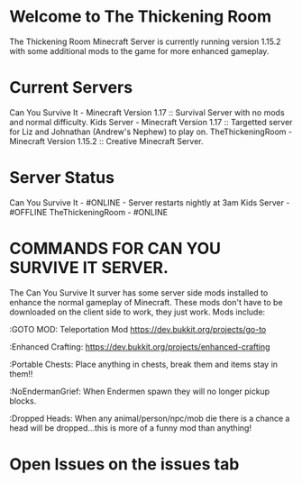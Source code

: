 # Welcome to The Thickening Room
The Thickening Room Minecraft Server is currently running version 1.15.2 with some additional mods to the game for more enhanced gameplay.

# Current Servers
Can You Survive It - Minecraft Version 1.17 :: Survival Server with no mods and normal difficulty.
Kids Server - Minecraft Version 1.17 :: Targetted server for Liz and Johnathan (Andrew's Nephew) to play on.
TheThickeningRoom - Minecraft Version 1.15.2 :: Creative Minecraft Server.

# Server Status
Can You Survive It - #ONLINE - Server restarts nightly at 3am
Kids Server - #OFFLINE
TheThickeningRoom - #ONLINE

# COMMANDS FOR CAN YOU SURVIVE IT SERVER.
The Can You Survive It surver has some server side mods installed to enhance the normal gameplay of Minecraft.  These mods don't have to be downloaded on the client side to work, they just work.  Mods include:

:GOTO MOD:
Teleportation Mod
https://dev.bukkit.org/projects/go-to

:Enhanced Crafting:
https://dev.bukkit.org/projects/enhanced-crafting

:Portable Chests:
Place anything in chests, break them and items stay in them!!

:NoEndermanGrief:
When Endermen spawn they will no longer pickup blocks.

:Dropped Heads:
When any animal/person/npc/mob die there is a chance a head will be dropped...this is more of a funny mod than anything!

# Open Issues on the issues tab
